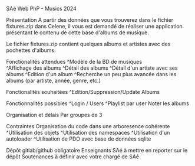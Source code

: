 SAé Web PhP - Musics 2024

Présentation
A partir des données que vous trouverez dans le fichier fixtures.zip dans Celene, il vous est demandé de
réaliser une application présentant le contenu de cette base d'albums de musique. 

Le fichier fixtures.zip contient quelques albums et artistes avec des pochettes d'albums. 

Fonctionalités attendues
^Modèle de la BD de musiques  
^Affichage des albums
^Détail des albums
^Détail d'un artiste avec ses albums
^Edition d'un album
^Recherche un peu plus avancée dans les albums (par artiste, année, genre, etc.)

Fonctionalités souhaitées
^Edition/Suppression/Update Albums

Fonctionnalités possibles
^Login / Users
^Playlist par user
Noter les albums

Organisation et délais
Par groupes de 3

Contraintes
Organisation du code dans une arboresence cohérente
^Utilisation des objets
^Utilisation des namespaces
^Utilisation d'un autoloader
^Utilisation de PDO avec base de données sqlite

Dépôt gitlab/github obligatoire 
Enseignants SAé à mettre en reporter sur le dépôt
Soutenances à définir avec votre chargé de SAé